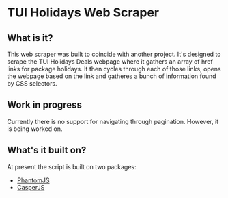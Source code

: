 # TUI Holidays Web Scraper

## What is it? 
This web scraper was built to coincide with another project. It's designed to scrape the TUI Holidays Deals webpage where it gathers an array of href links for package holidays. It then cycles through each of those links, opens the webpage based on the link and gatheres a bunch of information found by CSS selectors.

## Work in progress
Currently there is no support for navigating through pagination. However, it is being worked on.  

## What's it built on?
At present the script is built on two packages: 
- [PhantomJS](http://phantomjs.org/)
- [CasperJS](http://casperjs.org/)
 
